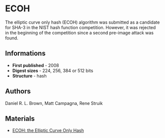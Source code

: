 # ECOH

The elliptic curve only hash (ECOH) algorithm was submitted as a candidate for SHA-3 in the NIST hash function competition. However, it was rejected in the beginning of the competition since a second pre-image attack was found.

## Informations

* __First published__ - 2008
* __Digest sizes__ - 224, 256, 384 or 512 bits
* __Structure__ - hash

## Authors

Daniel R. L. Brown, Matt Campagna, Rene Struik

## Materials

- [ECOH: the Elliptic Curve Only Hash](http://ehash.iaik.tugraz.at/uploads/a/a5/Ecoh.pdf)
